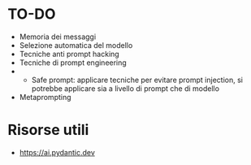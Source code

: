 # TO-DO

- Memoria dei messaggi
- Selezione automatica del modello
- Tecniche anti prompt hacking
- Tecniche di prompt engineering
- - Safe prompt: applicare tecniche per evitare prompt injection, si potrebbe applicare sia a livello di prompt che di modello
- Metaprompting


# Risorse utili

- https://ai.pydantic.dev
